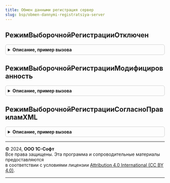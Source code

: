 ```yaml
---
title: Обмен данными регистрация сервер
slug: bsp/obmen-dannymi-registratsiya-server
---
```



## РежимВыборочнойРегистрацииОтключен
<details style="margin: 1em 0; padding: 0.5em; border: 1px solid #ccc; border-radius: 6px;">

<summary style="font-weight: bold; cursor: pointer;">Описание, пример вызова</summary>

```bsl

// Возвращает идентификатор режима выборочной регистрации, при котором данная функциональность отключена,
// т.е. все записываемые объекты считаются измененными.
//
// Возвращаемое значение:
//  Строка - идентификатор режима выборочной регистрации "Отключен".
//
Функция РежимВыборочнойРегистрацииОтключен() Экспорт
```

Пример вызова
```bsl
Результат = ОбменДаннымиРегистрацияСервер.РежимВыборочнойРегистрацииОтключен() 
```
</details>

## РежимВыборочнойРегистрацииМодифицированность
<details style="margin: 1em 0; padding: 0.5em; border: 1px solid #ccc; border-radius: 6px;">

<summary style="font-weight: bold; cursor: pointer;">Описание, пример вызова</summary>

```bsl

// Возвращает идентификатор режима выборочной регистрации, при котором изменение объекта проверяется по
// свойству "Модифицированность" объекта информационной базы.
//
// Возвращаемое значение:
//  Строка - идентификатор режима выборочной регистрации "Модифицированность".
//
Функция РежимВыборочнойРегистрацииМодифицированность() Экспорт
```

Пример вызова
```bsl
Результат = ОбменДаннымиРегистрацияСервер.РежимВыборочнойРегистрацииМодифицированность() 
```
</details>

## РежимВыборочнойРегистрацииСогласноПравиламXML
<details style="margin: 1em 0; padding: 0.5em; border: 1px solid #ccc; border-radius: 6px;">

<summary style="font-weight: bold; cursor: pointer;">Описание, пример вызова</summary>

```bsl

// Возвращает идентификатор режима выборочной регистрации, при котором изменение объекта проверяется
// сравнением значений реквизитов до и после записи. Список реквизитов готовиться по свойствам объектов,
// описанных в правилах конвертации.
// Режим поддерживается только для планов обменов УОП (см. документацию its.1c.ru).
//
// Возвращаемое значение:
//  Строка - идентификатор режима выборочной регистрации "СогласноПравиламXML".
//
Функция РежимВыборочнойРегистрацииСогласноПравиламXML() Экспорт
```

Пример вызова
```bsl
Результат = ОбменДаннымиРегистрацияСервер.РежимВыборочнойРегистрацииСогласноПравиламXML() 
```
</details>

---

© 2024, **ООО 1С-Софт**  
Все права защищены. Эта программа и сопроводительные материалы предоставляются  
в соответствии с условиями лицензии [Attribution 4.0 International (CC BY 4.0)](https://creativecommons.org/licenses/by/4.0/legalcode).

---
